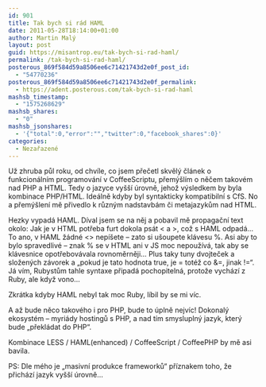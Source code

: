 ```yaml
---
id: 901
title: Tak bych si rád HAML
date: 2011-05-28T18:14:00+01:00
author: Martin Malý
layout: post
guid: https://misantrop.eu/tak-bych-si-rad-haml/
permalink: /tak-bych-si-rad-haml/
posterous_869f584d59a8506ee6c71421743d2e0f_post_id:
  - "54770236"
posterous_869f584d59a8506ee6c71421743d2e0f_permalink:
  - https://adent.posterous.com/tak-bych-si-rad-haml
mashsb_timestamp:
  - "1575268629"
mashsb_shares:
  - "0"
mashsb_jsonshares:
  - '{"total":0,"error":"","twitter":0,"facebook_shares":0}'
categories:
  - Nezařazené
---
```

Už zhruba půl roku, od chv&iacute;le, co jsem přečetl skvěl&yacute; čl&aacute;nek o funkcion&aacute;ln&iacute;m programov&aacute;n&iacute; v CoffeeScriptu, přem&yacute;&scaron;l&iacute;m o něčem takov&eacute;m nad PHP a HTML. Tedy o jazyce vy&scaron;&scaron;&iacute; &uacute;rovně, jehož v&yacute;sledkem by byla kombinace PHP/HTML. Ide&aacute;lně kdyby byl syntakticky kompatibiln&iacute; s CfS. No a přem&yacute;&scaron;len&iacute; mě přivedlo k různ&yacute;m nadstavb&aacute;m či metajazykům nad HTML.

Hezky vypad&aacute; HAML. D&iacute;val jsem se na něj a pobavil mě propagačn&iacute; text okolo: Jak je v HTML potřeba furt dokola ps&aacute;t < a >, což s HAML odpad&aacute;&#8230; To ano, v HAML ž&aacute;dn&eacute; <> nep&iacute;&scaron;ete &#8211; zato si u&scaron;oupete kl&aacute;vesu %. Asi aby to bylo spravedliv&eacute; &#8211; znak % se v HTML ani v JS moc nepouž&iacute;v&aacute;, tak aby se kl&aacute;vesnice opotřebov&aacute;vala rovnoměrněji&#8230; Plus taky tuny dvojteček a složen&yacute;ch z&aacute;vorek a &#8222;pokud je tato hodnota true, je = tot&eacute;ž co &=, jinak !=&#8220;. J&aacute; v&iacute;m, Rubystům tahle syntaxe připad&aacute; pochopiteln&aacute;, protože vych&aacute;z&iacute; z Ruby, ale když vono&#8230;

Zkr&aacute;tka kdyby HAML nebyl tak moc Ruby, l&iacute;bil by se mi v&iacute;c.

A až bude něco takov&eacute;ho i pro PHP, bude to &uacute;plně nejv&iacute;c! Dokonal&yacute; ekosyst&eacute;m &#8211; myri&aacute;dy hostingů s PHP, a nad t&iacute;m smyslupln&yacute; jazyk, kter&yacute; bude &#8222;překl&aacute;dat do PHP&#8220;.

Kombinace LESS / HAML(enhanced) / CoffeeScript / CoffeePHP by mě asi bavila.

PS: Dle m&eacute;ho je &#8222;masivn&iacute; produkce frameworků&#8220; př&iacute;znakem toho, že přich&aacute;z&iacute; jazyk vy&scaron;&scaron;&iacute; &uacute;rovně&#8230;